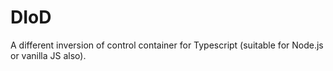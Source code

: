 # DIoD

A different inversion of control container for Typescript (suitable for Node.js or vanilla JS also).

